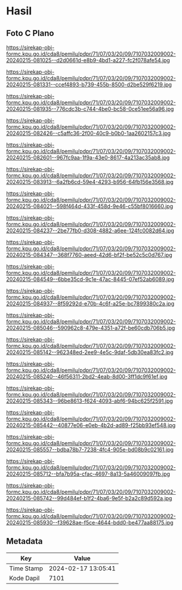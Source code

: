 # Hasil

## Foto C Plano

https://sirekap-obj-formc.kpu.go.id/cda8/pemilu/pdpr/71/07/03/20/09/7107032009002-20240215-081025--d2d0661d-e8b9-4bd1-a227-fc2f078afe54.jpg

https://sirekap-obj-formc.kpu.go.id/cda8/pemilu/pdpr/71/07/03/20/09/7107032009002-20240215-081331--ccef4893-b739-455b-8500-d2be529f6219.jpg

https://sirekap-obj-formc.kpu.go.id/cda8/pemilu/pdpr/71/07/03/20/09/7107032009002-20240215-081935--776cdc3b-c744-4be0-bc58-0ce51ee56a96.jpg

https://sirekap-obj-formc.kpu.go.id/cda8/pemilu/pdpr/71/07/03/20/09/7107032009002-20240215-082426--c5affc36-2f00-40c9-b0b0-1aa2602157c3.jpg

https://sirekap-obj-formc.kpu.go.id/cda8/pemilu/pdpr/71/07/03/20/09/7107032009002-20240215-082601--967fc9aa-1f9a-43e0-8617-4a213ac35ab8.jpg

https://sirekap-obj-formc.kpu.go.id/cda8/pemilu/pdpr/71/07/03/20/09/7107032009002-20240215-083913--6a2fb6cd-59e4-4293-b956-64fb156e3568.jpg

https://sirekap-obj-formc.kpu.go.id/cda8/pemilu/pdpr/71/07/03/20/09/7107032009002-20240215-084021--598f464d-433f-458d-9e46-c55bf8016660.jpg

https://sirekap-obj-formc.kpu.go.id/cda8/pemilu/pdpr/71/07/03/20/09/7107032009002-20240215-084237--2be77fb0-d308-4882-a6ee-124fc0082d64.jpg

https://sirekap-obj-formc.kpu.go.id/cda8/pemilu/pdpr/71/07/03/20/09/7107032009002-20240215-084347--368f7760-aeed-42d6-bf2f-be52c5c0d767.jpg

https://sirekap-obj-formc.kpu.go.id/cda8/pemilu/pdpr/71/07/03/20/09/7107032009002-20240215-084549--6bbe35cd-9c1e-47ac-8445-07ef52ab6089.jpg

https://sirekap-obj-formc.kpu.go.id/cda8/pemilu/pdpr/71/07/03/20/09/7107032009002-20240215-084937--8f59292d-e70b-4c6f-a25e-bc7899380c2a.jpg

https://sirekap-obj-formc.kpu.go.id/cda8/pemilu/pdpr/71/07/03/20/09/7107032009002-20240215-085046--590962c8-479e-4351-a72f-be60cdb706b5.jpg

https://sirekap-obj-formc.kpu.go.id/cda8/pemilu/pdpr/71/07/03/20/09/7107032009002-20240215-085142--962348ed-2ee9-4e5c-9daf-5db30ea83fc2.jpg

https://sirekap-obj-formc.kpu.go.id/cda8/pemilu/pdpr/71/07/03/20/09/7107032009002-20240215-085240--46f56311-2bd2-4eab-8d00-3ff1dc9f61ef.jpg

https://sirekap-obj-formc.kpu.go.id/cda8/pemilu/pdpr/71/07/03/20/09/7107032009002-20240215-085343--96be8613-f624-4093-abf6-94bc625f2591.jpg

https://sirekap-obj-formc.kpu.go.id/cda8/pemilu/pdpr/71/07/03/20/09/7107032009002-20240215-085442--40877e06-e0eb-4b2d-ad89-f25bb93ef548.jpg

https://sirekap-obj-formc.kpu.go.id/cda8/pemilu/pdpr/71/07/03/20/09/7107032009002-20240215-085557--bdba78b7-7238-4fc4-905e-bd08b9c02161.jpg

https://sirekap-obj-formc.kpu.go.id/cda8/pemilu/pdpr/71/07/03/20/09/7107032009002-20240215-085712--bfa7b95a-cfac-4697-8a13-5a46009097fb.jpg

https://sirekap-obj-formc.kpu.go.id/cda8/pemilu/pdpr/71/07/03/20/09/7107032009002-20240215-085742--99d484ef-b1f2-4ba6-9e5f-b2a2c89d592a.jpg

https://sirekap-obj-formc.kpu.go.id/cda8/pemilu/pdpr/71/07/03/20/09/7107032009002-20240215-085930--f39628ae-f5ce-4644-bdd0-be477aa88175.jpg


## Metadata

| Key        | Value               |
| ---------- | ------------------- |
| Time Stamp | 2024-02-17 13:05:41 |
| Kode Dapil | 7101                |



